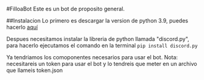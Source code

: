 #FilloaBot
Este es un bot de proposito general.

##Instalacion
Lo primero es descargar la version de python 3.9, puedes hacerlo [aquí](http://www.python.org/downloads/ "aquí")

Despues necesitamos instalar la libreria de python llamada "discord.py", para hacerlo
ejecutamos el comando en la terminal `pip install discord.py`

Ya tendriamos los comoponentes necesarios para usar el bot. Nota: necesitareis un token para usar el bot y lo tendreis que meter en un archivo que llameis token.json 
